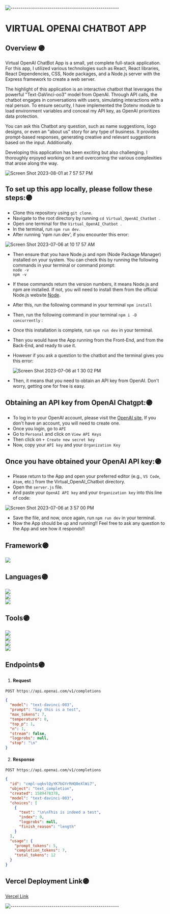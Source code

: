 ![-----------------------------------------------------](https://raw.githubusercontent.com/andreasbm/readme/master/assets/lines/rainbow.png)
# VIRTUAL OPENAI CHATBOT APP

## Overview 🟣
Virtual OpenAI ChatBot App is a small, yet complete full-stack application. For this app, I utilized various technologies such as React, React libraries, React Dependencies, CSS, Node packages, and a Node.js server with the Express framework to create a web server.

The highlight of this application is an interactive chatbot that leverages the powerful "Text-DaVinci-oo3" model from OpenAI. Through API calls, the chatbot engages in conversations with users, simulating interactions with a real person. To ensure security, I have implemented the Dotenv module to load environment variables and conceal my API key, as OpenAI prioritizes data protection.

You can ask this Chatbot any question, such as name suggestions, logo designs, or even an "about us" story for any type of business. It provides prompt-based responses, generating creative and relevant suggestions based on the input. Additionally.

Developing this application has been exciting but also challenging. I thoroughly enjoyed working on it and overcoming the various complexities that arose along the way.

![Screen Shot 2023-08-01 at 7 57 57 PM](https://github.com/Oscar-Santos/Virtual_OpenAI_Chatbot/assets/83252572/4b9993a2-935a-48b4-893b-a8e51a1b89a2)


## To set up this app locally, please follow these steps:🟣

- Clone this repository using `git clone`. 
- Navigate to the root directory by running `cd Virtual_OpenAI_Chatbot `.
- Open one terminal for the `Virtual_OpenAI_Chatbot `.
- In the terminal, run `npm run dev`.
- After running 'npm run dev', if you encounter this error:

![Screen Shot 2023-07-06 at 10 17 57 AM](https://github.com/Oscar-Santos/brandCraftPro_robotApp/assets/83252572/1240aa47-1251-4179-a3db-3f0cd00a6c06)

- Then ensure that you have Node.js and npm (Node Package Manager) installed on your system. You can check this by running the following commands in your terminal or command prompt:
  </br>
  `node -v`
  </br>
  `npm -v`

- If these commands return the version numbers, it means Node.js and npm are installed. If not, you will need to install them from the official Node.js website [Node](https://nodejs.org).
  
- After this, run the following command in your terminal `npm install`
- Then, run the following command in your terminal `npm i -D concurrently` :
- Once this installation is complete, run `npm run dev` in your terminal.
- Then you would have the App running from the Front-End, and from the Back-End, and ready to use it.
- However if you ask a question to the chatbot and the terminal gives you this error:

  ![Screen Shot 2023-07-06 at 1 30 02 PM](https://github.com/Oscar-Santos/brandCraftPro_robotApp/assets/83252572/332c93f7-9d11-4d66-b90e-8c1d8411a467)

- Then, it means that you need to obtain an API key from OpenAI. Don't worry, getting one for free is easy.

## Obtaining an API key from OpenAI Chatgpt:🟣

- To log in to your OpenAI account, please visit the [OpenAI site](https://openai.com/blog/chatgpt), If you don't have an account, you will need to create one.
- Once you login, go to `API`
- Go to `Personal` and click on `View API Keys`
- Then click on `+ Create new secret key`
- Now, copy your `API key` and your `Organization Key`

## Once you have obtained your OpenAI API key:🟣

- Please return to the App and open your preferred editor (e.g., `VS Code`, `Atom`, etc.) from the Virtual_OpenAI_Chatbot directory.
- Open the `server.js` file.
- And paste your `OpenAI API key` and your `Organization key` into this line of code:

![Screen Shot 2023-07-06 at 3 57 00 PM](https://github.com/Oscar-Santos/brandCraftPro_robotApp/assets/83252572/ad7b0df5-b6e4-42c9-8d08-d13a54449be0)


- Save the file, and now, once again, run `npm run dev` in your terminal.
- Now the App should be up and running!! Feel free to ask any question to the App and see how it responds!!

  
## Framework🟣
<p>
  <img src="https://img.shields.io/badge/express.js-%23404d59.svg?style=for-the-badge&logo=express&logoColor=%2361DAFB" />
</p>

## Languages🟣
<p>
  <img src="https://img.shields.io/badge/JavaScript-ES2021-yellow?logo=javascript" />
  </br>
  <img src="https://img.shields.io/badge/CSS-3-blue?logo=css3" />
  </br>
  <img src="https://img.shields.io/badge/HTML-<VERSION>-<COLOR>?logo=html5" />
  </br>
</p>

## Tools🟣
<p>
  <img src="https://img.shields.io/badge/OpenAI-Integrated-brightgreen?logo=openai" /> 
  </br>
  <img src="https://img.shields.io/badge/Node.js-14.17.3-green?logo=node.js" /> 
  </br>
  <img src="https://img.shields.io/badge/Git-F05032.svg?&style=flaste&logo=git&logoColor=white" />
  </br>
  <img src="https://img.shields.io/badge/GitHub-181717.svg?&style=flaste&logo=github&logoColor=white" />
  </br>
</p>

## Endpoints🟣

1)   #### Request
`POST https://api.openai.com/v1/completions`
```json
{
  "model": "text-davinci-003",
  "prompt": "Say this is a test",
  "max_tokens": 7,
  "temperature": 0,
  "top_p": 1,
  "n": 1,
  "stream": false,
  "logprobs": null,
  "stop": "\n"
}

```

2)    #### Response
`POST https://api.openai.com/v1/completions`

```json
{
  "id": "cmpl-uqkvlQyYK7bGYrRHQ0eXlWi7",
  "object": "text_completion",
  "created": 1589478378,
  "model": "text-davinci-003",
  "choices": [
    {
      "text": "\n\nThis is indeed a test",
      "index": 0,
      "logprobs": null,
      "finish_reason": "length"
    }
  ],
  "usage": {
    "prompt_tokens": 5,
    "completion_tokens": 7,
    "total_tokens": 12
  }
}

```

## Vercel Deployment Link🟣

[Vercel Link](https://virtual-open-ai-chatbot.vercel.app/)


![-----------------------------------------------------](https://raw.githubusercontent.com/andreasbm/readme/master/assets/lines/rainbow.png)



